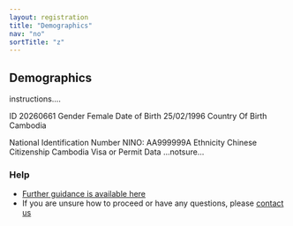 ```yaml
---
layout: registration
title: "Demographics"
nav: "no"
sortTitle: "z"
---
```


## Demographics

instructions....


ID            20260661
Gender        Female
Date of Birth 25/02/1996
Country Of Birth  Cambodia

National Identification Number NINO: AA999999A
Ethnicity   Chinese
Citizenship Cambodia
Visa or Permit Data  ...notsure...


### Help

- [Further guidance is available here](https://www.nottingham.ac.uk/studentservices/servicedetails/registration/registration.aspx)
- If you are unsure how to proceed or have any questions, please [contact us](https://www.nottingham.ac.uk/studentservices/servicedetails/registration/registration.aspx)
